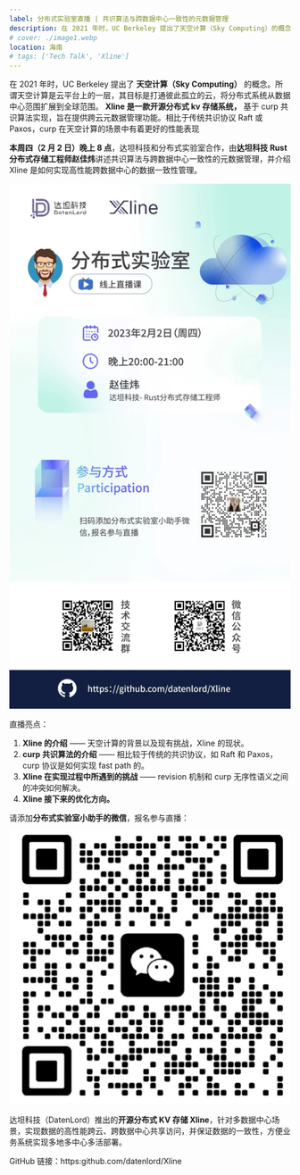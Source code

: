 ```yaml
---
label: 分布式实验室直播 | 共识算法与跨数据中心一致性的元数据管理
description: 在 2021 年时，UC Berkeley 提出了天空计算（Sky Computing）的概念。所谓天空计算是云平台上的一层，其目标是打通彼此孤立的云，将分布式系统从数据中心范围扩展到全球范围。Xline 是一款开源分布式 kv 存储系统，基于 curp 共识算法实现，旨在提供跨云元数据管理功能。相比于传统共识协议 Raft 或 Paxos，curp 在天空计算的场景中有着更好的性能表现。
# cover: ./image1.webp
location: 海南
# tags: ['Tech Talk', 'Xline']
---
```


在 2021 年时，UC Berkeley 提出了 **天空计算（Sky Computing）** 的概念。所谓天空计算是云平台上的一层，其目标是打通彼此孤立的云，将分布式系统从数据中心范围扩展到全球范围。 **Xline 是一款开源分布式 kv 存储系统，** 基于 curp 共识算法实现，旨在提供跨云元数据管理功能。相比于传统共识协议 Raft 或 Paxos，curp 在天空计算的场景中有着更好的性能表现

**本周四（2 月 2 日）晚上 8 点**，达坦科技和分布式实验室合作，由**达坦科技 Rust 分布式存储工程师赵佳炜**讲述共识算法与跨数据中心一致性的元数据管理，并介绍 Xline 是如何实现高性能跨数据中心的数据一致性管理。

![图片](./image1.jpg)

直播亮点：

1. **Xline 的介绍** —— 天空计算的背景以及现有挑战，Xline 的现状。
2. **curp 共识算法的介绍** —— 相比较于传统的共识协议，如 Raft 和 Paxos，curp 协议是如何实现 fast path 的。
3. **Xline 在实现过程中所遇到的挑战** —— revision 机制和 curp 无序性语义之间的冲突如何解决。
4. **Xline 接下来的优化方向。**

请添加**分布式实验室小助手的微信**，报名参与直播：

![图片](./image2.png)

达坦科技（DatenLord）推出的**开源分布式 KV 存储 Xline**，针对多数据中心场景，实现数据的高性能跨云、跨数据中心共享访问，并保证数据的一致性，方便业务系统实现多地多中心多活部署。

GitHub 链接：https:github.com/datenlord/Xline